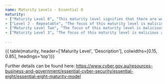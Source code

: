 ```yaml
---
name: Maturity Levels - Essential 8 
maturity:
- ["Maturity Level 0", "This maturity level signifies that there are weaknesses in an organisation’s overall cyber security posture. When exploited, these weaknesses could facilitate the compromise of the confidentiality of their data, or the integrity or availability of their systems and data, as described by the tradecraft and targeting in Maturity Level One below."]
- ["Level 2 - Repeatable", "The focus of this maturity level is malicious actors who are content to simply leverage commodity tradecraft that is widely available in order to gain access to, and likely control of, a system. For example, malicious actors opportunistically using a publicly-available exploit for a vulnerability in an online service which had not been patched, or authenticating to an online service using credentials that were stolen, reused, brute forced or guessed. \n Generally, malicious actors are looking for any victim rather than a specific victim and will opportunistically seek common weaknesses in many targets rather than investing heavily in gaining access to a specific target. Malicious actors will employ common social engineering techniques to trick users into weakening the security of a system and launch malicious applications. If accounts that malicious actors compromise have special privileges they will exploit it. Depending on their intent, malicious actors may also destroy data (including backups)."]
- ["Maturity Level Two", "The focus of this maturity level is malicious actors operating with a modest step-up in capability from the previous maturity level. These malicious actors are willing to invest more time in a target and, perhaps more importantly, in the effectiveness of their tools. For example, these malicious actors will likely employ well-known tradecraft in order to better attempt to bypass controls implemented by a target and evade detection. This includes actively targeting credentials using phishing and employing technical and social engineering techniques to circumvent weak multi-factor authentication. \nGenerally, malicious actors are likely to be more selective in their targeting but still somewhat conservative in the time, money and effort they may invest in a target. Malicious actors will likely invest time to ensure their phishing is effective and employ common social engineering techniques to trick users to weaken the security of a system and launch malicious applications. If accounts that malicious actors compromise have special privileges they will exploit it, otherwise they will seek accounts with special privileges. Depending on their intent, malicious actors may also destroy all data (including backups) accessible to an account with special privileges."]
- ["Maturity Level 3", "The focus of this maturity level is malicious actors who are more adaptive and much less reliant on public tools and techniques. These malicious actors are able to exploit the opportunities provided by weaknesses in their target’s cyber security posture, such as the existence of older software or inadequate logging and monitoring. Malicious actors do this to not only extend their access once initial access has been gained to a target, but to evade detection and solidify their presence. Malicious actors make swift use of exploits when they become publicly available as well as other tradecraft that can improve their chance of success. \n Generally, malicious actors may be more focused on particular targets and, more importantly, are willing and able to invest some effort into circumventing the idiosyncrasies and particular policy and technical controls implemented by their targets. For example, this includes social engineering a user to not only open a malicious document but also to unknowingly assist in bypassing controls. This can also include circumventing stronger multi-factor authentication by stealing authentication token values to impersonate a user. Once a foothold is gained on a system, malicious actors will seek to gain privileged credentials or password hashes, pivot to other parts of a network, and cover their tracks. Depending on their intent, malicious actors may also destroy all data (including backups)."]

...
```


{{ table(maturity, header=['Maturity Level', 'Description'], colwidths=[0.15, 0.85], headings='top')}}

Further details can be found here: https://www.cyber.gov.au/resources-business-and-government/essential-cyber-security/essential-eight/essential-eight-maturity-model
